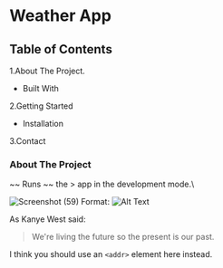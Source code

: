
# Weather App



## Table of Contents

1.About The Project.

 -  Built With
 
2.Getting Started

 -  Installation
 
3.Contact

### About The Project

~~ Runs ~~ the > app in the development mode.\


![Screenshot (59)](https://user-images.githubusercontent.com/69208518/118178798-1f88dd00-b43d-11eb-88f3-08102718c710.png)
Format: ![Alt Text](url)


As Kanye West said:

> We're living the future so
> the present is our past.
> 

I think you should use an
`<addr>` element here instead.
